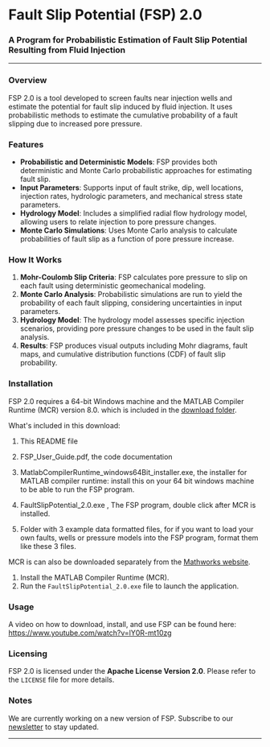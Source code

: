 # Fault Slip Potential (FSP) 2.0

### A Program for Probabilistic Estimation of Fault Slip Potential Resulting from Fluid Injection

---

### Overview

FSP 2.0 is a tool developed to screen faults near injection wells and estimate the potential for fault slip induced by fluid injection. It uses probabilistic methods to estimate the cumulative probability of a fault slipping due to increased pore pressure.

### Features

- **Probabilistic and Deterministic Models**: FSP provides both deterministic and Monte Carlo probabilistic approaches for estimating fault slip.
- **Input Parameters**: Supports input of fault strike, dip, well locations, injection rates, hydrologic parameters, and mechanical stress state parameters.
- **Hydrology Model**: Includes a simplified radial flow hydrology model, allowing users to relate injection to pore pressure changes.
- **Monte Carlo Simulations**: Uses Monte Carlo analysis to calculate probabilities of fault slip as a function of pore pressure increase.

### How It Works

1. **Mohr-Coulomb Slip Criteria**: FSP calculates pore pressure to slip on each fault using deterministic geomechanical modeling.
2. **Monte Carlo Analysis**: Probabilistic simulations are run to yield the probability of each fault slipping, considering uncertainties in input parameters.
3. **Hydrology Model**: The hydrology model assesses specific injection scenarios, providing pore pressure changes to be used in the fault slip analysis.
4. **Results**: FSP produces visual outputs including Mohr diagrams, fault maps, and cumulative distribution functions (CDF) of fault slip probability.

### Installation

FSP 2.0 requires a 64-bit Windows machine and the MATLAB Compiler Runtime (MCR) version 8.0. which is included in the [download folder](https://www.beg.utexas.edu/files/texnet-cisr/FSP%20Tutorials%20and%20Example%20Analysis.zip).

What's included in this download:

1. This README file

2. FSP_User_Guide.pdf, the code documentation

3. MatlabCompilerRuntime_windows64Bit_installer.exe, the installer for MATLAB compiler runtime: install this on your 64 bit windows machine to be able to run the FSP program. 

4. FaultSlipPotential_2.0.exe , The FSP program, double click after MCR is installed. 

5. Folder with 3 example data formatted files, for if you want to load your own faults, wells or pressure models into the FSP program, format them like these 3 files.

MCR is can also be downloaded separately from the [Mathworks website](https://www.mathworks.com/supportfiles/MCR_Runtime/R2012b/MCR_R2012b_win64_installer.exe).

1. Install the MATLAB Compiler Runtime (MCR).
2. Run the `FaultSlipPotential_2.0.exe` file to launch the application.


### Usage

A video on how to download, install, and use FSP can be found here: https://www.youtube.com/watch?v=lY0R-mt10zg

### Licensing

FSP 2.0 is licensed under the **Apache License Version 2.0**. Please refer to the `LICENSE` file for more details.

### Notes

We are currently working on a new version of FSP. Subscribe to our [newsletter](https://texnet.beg.utexas.edu/tools/fsp) to stay updated.


---



